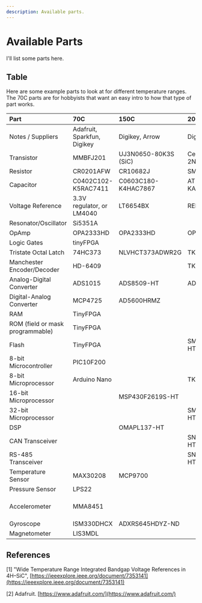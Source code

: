 ```yaml
---
description: Available parts.
---
```


# Available Parts

I'll list some parts here.

## Table

Here are some example parts to look at for different temperature ranges. The 70C parts are for hobbyists that want an easy intro to how that type of part works.

| Part | 70C | 150C | 200C | 300C | 500C |
| :--- | :--- | :--- | :--- | :--- | :--- |
| Notes / Suppliers | Adafruit, Sparkfun, Digikey | Digikey, Arrow | Digikey, Arrow | Digikey, Arrow | NASA Glenn SiC |
| Transistor | MMBFJ201 | UJ3N0650-80K3S \(SiC\) | Central Semi 2N4858 |  | SiC JFET |
| Resistor | CR0201AFW | CR10682J | SMF212KJT | CHR0805H | SiC n-layer |
| Capacitor | C0402C102-K5RAC7411 | C0603C180-K4HAC7867 | AT143T105-KA12A |  | SiC m1-m2 |
| Voltage Reference | 3.3V regulator, or LM4040 | LT6654BX | REF5025-HT |  | SiC bandgap reference |
| Resonator/Oscillator | Si5351A |  |  |  |  |
| OpAmp | OPA2333HD | OPA2333HD | OPA2333SHKJ |  | SiC OpAmp |
| Logic Gates | tinyFPGA |  |  | TK22V10H | SiC NAND |
| Tristate Octal Latch | 74HC373 | NLVHCT373ADWR2G | TK74H373 |  |  |
| Manchester Encoder/Decoder | HD-6409 |  | TK15530 |  |  |
| Analog-Digital Converter | ADS1015 | ADS8509-HT | ADS1243-HT |  | SiC 4-bit |
| Digital-Analog Converter | MCP4725 | AD5600HRMZ |  |  | SiC 4-bit |
| RAM | TinyFPGA |  |  |  | SiC 4x4 |
| ROM \(field or mask programmable\) | TinyFPGA |  |  | TK23H256 |  |
| Flash | TinyFPGA |  | SM28VLT32-HT |  |  |
| 8-bit Microcontroller | PIC10F200 |  |  |  |  |
| 8-bit Microprocessor | Arduino Nano |  | TK89H51B |  |  |
| 16-bit Microprocessor |  | MSP430F2619S-HT |  |  |  |
| 32-bit Microprocessor |  |  | SM320F2812-HT |  |  |
| DSP |  | OMAPL137-HT |  |  |  |
| CAN Transceiver |  |  | SN65HVD233-HT |  |  |
| RS-485 Transceiver |  |  | SN65HVD11-HT |  |  |
| Temperature Sensor | MAX30208 | MCP9700 |  |  |  |
| Pressure Sensor | LPS22 |  |  |  |  |
| Accelerometer | MMA8451 |  |  |  | Sporian Capacitive Accelerometer |
| Gyroscope | ISM330DHCX | ADXRS645HDYZ-ND |  |  |  |
| Magnetometer | LIS3MDL |  |  |  |  |

## References

\[1\] "Wide Temperature Range Integrated Bandgap Voltage References in 4H–SiC", [https://ieeexplore.ieee.org/document/7353141](https://ieeexplore.ieee.org/document/7353141)

\[2\] Adafruit. [https://www.adafruit.com/](https://www.adafruit.com/)


